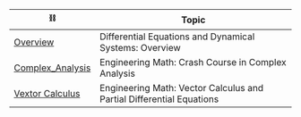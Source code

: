 

| :chains:| Topic |
|-|-|
| [Overview](overview) | Differential Equations and Dynamical Systems: Overview |
| [Complex_Analysis](complex_analysis) | Engineering Math: Crash Course in Complex Analysis |
| [Vextor Calculus](vector_calculus) | Engineering Math: Vector Calculus and Partial Differential Equations |
